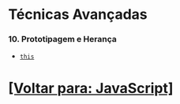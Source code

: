 # Técnicas Avançadas

### 10. Prototipagem e Herança

- [`this`](./10-prototipagem-heranca/1-this.md)

<!--
- Prototipagem e Herança Prototípica
- Classes
- `constructor`
- Funções Construtora
- `obj.prototype` x Função Construtora
- Operadores
- Métodos Estáticos e de Instância

### 11. Manipulação de JSON

- `JSON.parse` e `JSON.stringify`

### 12. Tratamento de Erros

- `try`/`catch`
- Lançamentos de Erros (`throw`)

### 13. Armazenamento no Navegador

- Cookies
- LocalStorage e SessionStorage

### 14. Trabalhando com APIs

- Fetch API
- AJAX com XMLHttpRequest
- Manipulação de Dados de API

### 15. Expressões Regulares

- Expressões Regulares
- Exemplos de Expressões Regulares
-->

# [[Voltar para: JavaScript]](../javaScript.md)